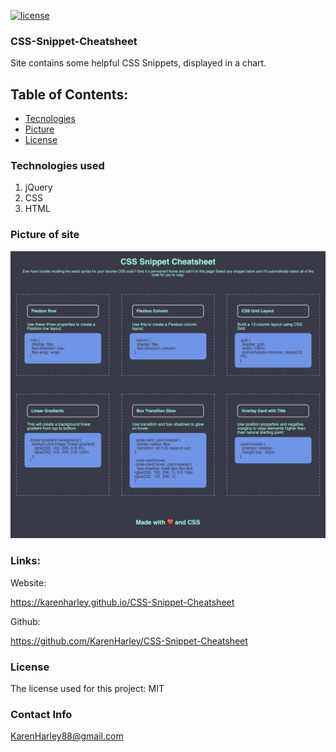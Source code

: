 [![license](https://img.shields.io/github/license/DAVFoundation/captain-n3m0.svg?style=flat-square)](https://github.com/DAVFoundation/captain-n3m0/blob/master/LICENSE)
### CSS-Snippet-Cheatsheet

Site contains some helpful CSS Snippets, displayed in a chart. 

## Table of Contents:

- [Tecnologies](#tecnologies-used)
- [Picture](#picture-of-site)
- [License](#license)


### Technologies used

1. jQuery
2. CSS
3. HTML

### Picture of site

![Webiste pic](./pic/pic.png)

### Links:

Website:

https://karenharley.github.io/CSS-Snippet-Cheatsheet

Github:

https://github.com/KarenHarley/CSS-Snippet-Cheatsheet

### License

The license used for this project: MIT

### Contact Info 

KarenHarley88@gmail.com

